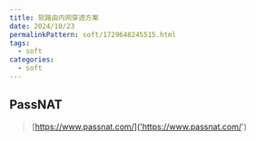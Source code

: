 ```yaml
---
title: 软路由内网穿透方案
date: 2024/10/23
permalinkPattern: soft/1729648245515.html
tags:
  - soft
categories:
  - soft
---
```

## PassNAT
> [https://www.passnat.com/]('https://www.passnat.com/')
